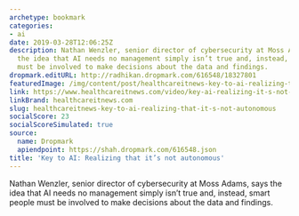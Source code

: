```yaml
---
archetype: bookmark
categories:
- ai
date: 2019-03-28T12:06:25Z
description: Nathan Wenzler, senior director of cybersecurity at Moss Adams, says
  the idea that AI needs no management simply isn’t true and, instead, smart people
  must be involved to make decisions about the data and findings.
dropmark.editURL: http://radhikan.dropmark.com/616548/18327801
featuredImage: /img/content/post/healthcareitnews-key-to-ai-realizing-that-it-s-not-autonomous.jpg
link: https://www.healthcareitnews.com/video/key-ai-realizing-it-s-not-autonomous
linkBrand: healthcareitnews.com
slug: healthcareitnews-key-to-ai-realizing-that-it-s-not-autonomous
socialScore: 23
socialScoreSimulated: true
source:
  name: Dropmark
  apiendpoint: https://shah.dropmark.com/616548.json
title: 'Key to AI: Realizing that it’s not autonomous'
---
```

Nathan Wenzler, senior director of cybersecurity at Moss Adams, says the idea that AI needs no management simply isn’t true and, instead, smart people must be involved to make decisions about the data and findings.